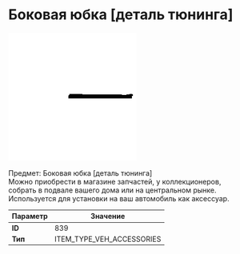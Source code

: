 # Боковая юбка [деталь тюнинга]

![Item Image](../img/839.webp?raw=true)

Предмет: Боковая юбка [деталь тюнинга]<br>Можно приобрести в магазине запчастей, у коллекционеров,<br>собрать в подвале вашего дома или на центральном рынке.<br>Используется для установки на ваш автомобиль как аксессуар.


| Параметр | Значение |
|----------|----------|
| **ID** | 839 |
| **Тип** | ITEM_TYPE_VEH_ACCESSORIES |

